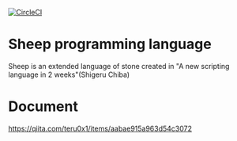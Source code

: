 [![CircleCI](https://circleci.com/gh/teru01/Sheep.svg?style=svg)](https://circleci.com/gh/teru01/Sheep)
# Sheep programming language
Sheep is an extended language of stone created in "A new scripting language in 2 weeks"(Shigeru Chiba)

# Document
https://qiita.com/teru0x1/items/aabae915a963d54c3072
